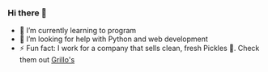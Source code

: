 ### Hi there 👋

- 🌱 I’m currently learning to program
- 🤔 I’m looking for help with Python and web development
- ⚡ Fun fact: I work for a company that sells clean, fresh Pickles :cucumber:. Check them out [Grillo's](www.grillos.com)
